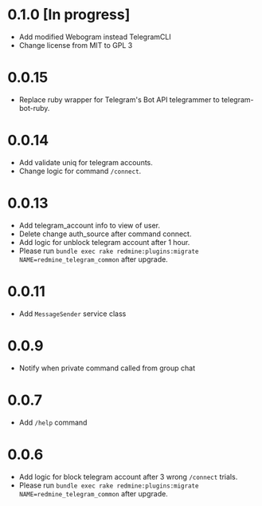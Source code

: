 # 0.1.0 [In progress]

* Add modified Webogram instead TelegramCLI
* Change license from MIT to GPL 3

# 0.0.15

* Replace ruby wrapper for Telegram's Bot API telegrammer to telegram-bot-ruby.

# 0.0.14

* Add validate uniq for telegram accounts.
* Change logic for command `/connect`.

# 0.0.13

* Add telegram_account info to view of user.
* Delete change auth_source after command connect.
* Add logic for unblock telegram account after 1 hour.
* Please run `bundle exec rake redmine:plugins:migrate NAME=redmine_telegram_common` after upgrade.

# 0.0.11

* Add `MessageSender` service class

# 0.0.9

* Notify when private command called from group chat

# 0.0.7

* Add `/help` command

# 0.0.6

* Add logic for block telegram account after 3 wrong `/connect` trials.
* Please run `bundle exec rake redmine:plugins:migrate NAME=redmine_telegram_common` after upgrade.

